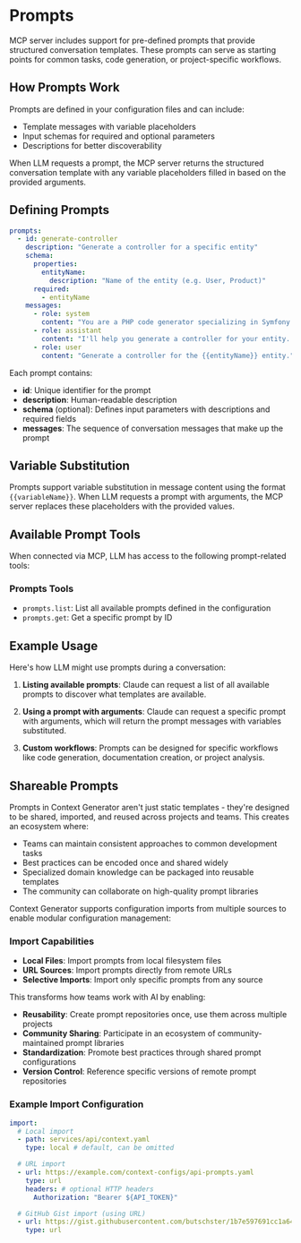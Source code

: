# Prompts

MCP server includes support for pre-defined prompts that provide structured conversation templates. These
prompts can serve as starting points for common tasks, code generation, or project-specific workflows.

## How Prompts Work

Prompts are defined in your configuration files and can include:

- Template messages with variable placeholders
- Input schemas for required and optional parameters
- Descriptions for better discoverability

When LLM requests a prompt, the MCP server returns the structured conversation template with any variable
placeholders filled in based on the provided arguments.

## Defining Prompts

```yaml
prompts:
  - id: generate-controller
    description: "Generate a controller for a specific entity"
    schema:
      properties:
        entityName:
          description: "Name of the entity (e.g. User, Product)"
      required:
        - entityName
    messages:
      - role: system
        content: "You are a PHP code generator specializing in Symfony controllers."
      - role: assistant
        content: "I'll help you generate a controller for your entity. Please provide the entity name."
      - role: user
        content: "Generate a controller for the {{entityName}} entity."
```

Each prompt contains:

- **id**: Unique identifier for the prompt
- **description**: Human-readable description
- **schema** (optional): Defines input parameters with descriptions and required fields
- **messages**: The sequence of conversation messages that make up the prompt

## Variable Substitution

Prompts support variable substitution in message content using the format `{{variableName}}`. When LLM requests a
prompt with arguments, the MCP server replaces these placeholders with the provided values.

## Available Prompt Tools

When connected via MCP, LLM has access to the following prompt-related tools:

### Prompts Tools

- `prompts.list`: List all available prompts defined in the configuration
- `prompts.get`: Get a specific prompt by ID

## Example Usage

Here's how LLM might use prompts during a conversation:

1. **Listing available prompts**:
   Claude can request a list of all available prompts to discover what templates are available.

2. **Using a prompt with arguments**:
   Claude can request a specific prompt with arguments, which will return the prompt messages with variables
   substituted.

3. **Custom workflows**:
   Prompts can be designed for specific workflows like code generation, documentation creation, or project analysis.

## Shareable Prompts

Prompts in Context Generator aren't just static templates - they're designed to be shared, imported, and reused across
projects and teams. This creates an ecosystem where:

- Teams can maintain consistent approaches to common development tasks
- Best practices can be encoded once and shared widely
- Specialized domain knowledge can be packaged into reusable templates
- The community can collaborate on high-quality prompt libraries

Context Generator supports configuration imports from multiple sources to enable modular configuration management:

### Import Capabilities

- **Local Files**: Import prompts from local filesystem files
- **URL Sources**: Import prompts directly from remote URLs
- **Selective Imports**: Import only specific prompts from any source

This transforms how teams work with AI by enabling:

- **Reusability**: Create prompt repositories once, use them across multiple projects
- **Community Sharing**: Participate in an ecosystem of community-maintained prompt libraries
- **Standardization**: Promote best practices through shared prompt configurations
- **Version Control**: Reference specific versions of remote prompt repositories

### Example Import Configuration

```yaml
import:
  # Local import
  - path: services/api/context.yaml
    type: local # default, can be omitted

  # URL import
  - url: https://example.com/context-configs/api-prompts.yaml
    type: url
    headers: # optional HTTP headers
      Authorization: "Bearer ${API_TOKEN}"

  # GitHub Gist import (using URL)
  - url: https://gist.githubusercontent.com/butschster/1b7e597691cc1a6476b15dc120ecbddb/raw/8c0f9d0145dcd260b814f866ec130ec630c80ee8/prompts.yaml
    type: url
```
